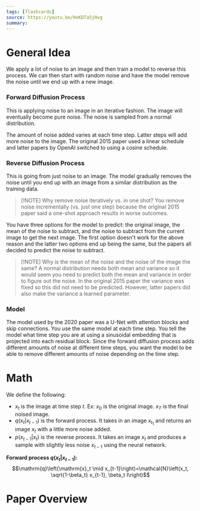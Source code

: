 ```yaml
---
tags: [flashcards]
source: https://youtu.be/HoKDTa5jHvg
summary:
---
```


# General Idea
We apply a lot of noise to an image and then train a model to reverse this process. We can then start with random noise and have the model remove the noise until we end up with a new image.

### Forward Diffusion Process
This is applying noise to an image in an iterative fashion. The image will eventually become pure noise. The noise is sampled from a normal distribution.

The amount of noise added varies at each time step. Latter steps will add more noise to the image. The original 2015 paper used a linear schedule and latter papers by OpenAI switched to using a cosine schedule.

### Reverse Diffusion Process
This is going from just noise to an image. The model gradually removes the noise until you end up with an image from a similar distribution as the training data.

> [!NOTE] Why remove noise iteratively vs. in one shot?
> You remove noise incrementally (vs. just one step) because the original 2015 paper said a one-shot approach results in worse outcomes.

You have three options for the model to predict: the original image, the mean of the noise to subtract, and the noise to subtract from the current image to get the next image. The first option doesn't work for the above reason and the latter two options end up being the same, but the papers all decided to predict the noise to subtract.

> [!NOTE] Why is the mean of the noise and the noise of the image the same?
> A normal distribution needs both mean and variance so it would seem you need to predict both the mean and variance in order to figure out the noise. In the original 2015 paper the variance was fixed so this did not need to be predicted. However, latter papers did also make the variance a learned parameter.

### Model
The model used by the 2020 paper was a U-Net with attention blocks and skip connections. You use the same model at each time step. You tell the model what time step you are at using a sinusoidal embedding that is projected into each residual block. Since the forward diffusion process adds different amounts of noise at different time steps, you want the model to be able to remove different amounts of noise depending on the time step.

# Math
We define the following:
- $x_t$ is the image at time step $t$. Ex: $x_0$ is the original image. $x_T$ is the final noised image.
-  $q(x_t|x_{t-1})$ is the forward process. It takes in an image $x_{t_1}$ and returns an image $x_t$ with a little more noise added.
- $p(x_{t-1}|x_t)$ is the reverse process. It takes an image $x_t$ and produces a sample with slightly less noise $x_{t-1}$ using the neural network.

**Forward process $q(x_t|x_{t-1})$:**
$$\mathrm{q}\left(\mathrm{x}_t \mid x_{t-1}\right)=\mathcal{N}\left(x_t, \sqrt{1-\beta_t} x_{t-1}, \beta_t I\right)$$


# Paper Overview
